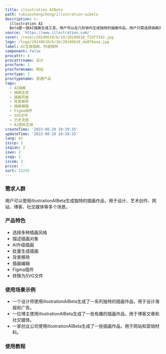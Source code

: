 ```yaml
---
title: illostration AIBeta
path: tubiaoshengcheng/illostration-aibeta
description: >-
  illostration AI
  Beta是一款AI插画生成工具，用户可以在几秒钟内生成独特的插画作品。用户只需选择插画风格、描述插画对象并进行AI升级，就能轻松生成插画。此外，该产品还提供了多种功能，如插画批量生成、背景移除、插画编辑等。用户可以通过等待列表免费注册并获得10个免费积分。
source: 'https://www.illostration.com/'
cover: /cover/20240610/6/10/20240610_f2df3342.jpg
logo: /logo/20240610/6/10/20240610_de8f6aaa.jpg
label: AI生成插画，秒速独特
component: false
procattr: 4
procattrname: 设计
procform: 1
procformname: 网站
proctype: 1
proctypename: 普通产品
tags:
  - AI插画
  - 插画生成
  - 插画风格
  - 背景移除
  - 插画编辑
  - Figma插件
  - SVG文件
  - 艺术灵感
  - Ai图标生成
createTime: '2023-08-28 10:39:35'
updateTime: '2023-08-28 10:39:35'
lang: en
isicp: 2
isqian: 2
iswx: 2
isqq: 2
iscom: 2
price: ''
sort: 12255
---
```




### 需求人群
用户可以使用illostrationAIBeta生成独特的插画作品，用于设计、艺术创作、网站、博客、社交媒体等多个场景。

### 产品特色
* 选择多种插画风格
* 描述插画对象
* AI升级插画
* 批量生成插画
* 背景移除
* 插画编辑
* Figma插件
* 转换为SVG文件

### 使用场景示例
* 一个设计师使用illostrationAIBeta生成了一系列独特的插画作品，用于设计海报和广告。
* 一位博主使用illostrationAIBeta生成了一些有趣的插画作品，用于博客文章和社交媒体。
* 一家创业公司使用illostrationAIBeta生成了一些插画作品，用于网站和营销材料。

### 使用教程


  
